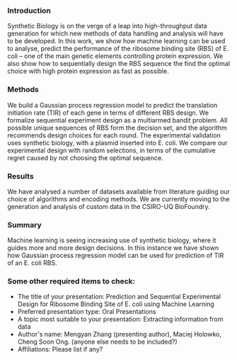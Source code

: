 ### Introduction

Synthetic Biology is on the verge of a leap into high-throughput data generation for which new methods of data handling and analysis will have to be developed. 
In this work, we show how machine learning can be used to analyse, predict the performance of the ribosome binding site (RBS)
of E. coli – one of the main genetic elements controlling protein expression. We also show how to sequentially design the RBS
sequence the find the optimal choice with high protein expression as fast as possible.  

### Methods
We build a Gaussian process regression model to predict the translation initiation rate (TIR) of each gene in terms of
different RBS design. We formalize sequential experiment design as a multiarmed bandit problem. 
All possible unique sequences of RBS form the decision set, and the algorithm recommends design choices for each round.
The experimental validation uses synthetic biology, with a plasmid inserted into E. coli. 
We compare our experimental design with random selections, in terms of the cumulative regret caused by not choosing 
the optimal sequence.

### Results
We have analysed a number of datasets available from literature guiding our choice of algorithms and encoding methods.
We are currently moving to the generation and analysis of custom data in the CSIRO-UQ BioFoundry.

### Summary
Machine learning is seeing increasing use of synthetic biology, where it guides more and more design decisions.
In this instance we have shown how Gaussian process regression model can be used for prediction of TIR of an E. coli RBS.


### Some other required items to check:

- The title of your presentation: Prediction and Sequential Experimental Design for Ribosome Binding Site of E. coli using Machine Learning
- Preferred presentation type: Oral Presentations
- A topic most suitable to your presentation: Extracting information from data
- Author's name: Mengyan Zhang (presenting author), Maciej Holowko, Cheng Soon Ong. (anyone else needs to be included?)
- Affiliations: Please list if any? 

